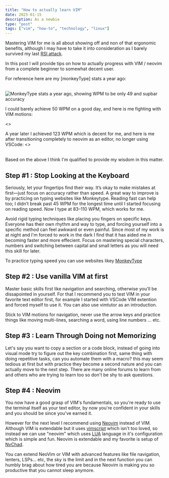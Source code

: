 ```yaml
---
title: "How to actually learn VIM"
date: 2025-01-15  
description: As a newbie 
type: "post"  
tags: ["vim", "how-to", "technology", "linux"]
---
```


Mastering VIM for me is all about showing off and non of that ergonomic benefits, although I may have to take it into consideration as I barely survived my last [RSI attack](https://my.clevelandclinic.org/health/diseases/17424-repetitive-strain-injury).

In this post I will provide tips on how to actually progress with VIM / neovim from a complete beginner to somewhat decent user. 

For reference here are my [monkeyType] stats a year ago:

<br>![MonkeyType stats a year ago, showing WPM to be only 49 and supbar accuracy](/images/monkeytype.webp)<br>

I could barely achieve 50 WPM on a good day, and here is me fighting with VIM motions:

<>

A year later I achieved 123 WPM which is decent for me, and here is me after transitioning completely to neovim as an editor, no longer using VSCode:
<>

<br>Based on the above I think I'm qualified to provide my wisdom in this matter.

## Step #1 : Stop Looking at the Keyboard

Seriously, let your fingertips find their way. It’s okay to make mistakes at first—just focus on accuracy rather than speed. A great way to improve is by practicing on typing websites like Monkeytype. Reading fast can help too; I didn’t break past 45 WPM for the longest time until I started focusing on reading speed. Now I type at 83–110 WPM, which works for me.

Avoid rigid typing techniques like placing you fingers on specific keys. Everyone has their own rhythm and way to type, and forcing yourself into a specific method can feel awkward or even painful. Since most of my work is at night and I'm forced to work in the dark I find that it has aided me in becoming faster and more effecient. Focus on mastering special characters, numbers and switching between capital and small letters as you will need this skill for later.

To practice typing speed you can use websites likey [MonkeyType]()
## Step #2 : Use vanilla VIM at first

Master basic skills first like navigation and searching, otherwise you'll be dissapointed in yourself. For that I recommend you to test VIM in your favorite text editor first, for example I started with VSCode VIM extention and forced myself to use it. You can also use vimtutor as an introduction.

Stick to VIM motions for navigation, never use the arrow keys and practice things like moving multi-lines, searching a word, using line numbers ... etc.

## Step #3 : Learn Through Doing not Memorizing

Let's say you want to copy a section or a code block, instead of going into visual mode try to figure out the key combination first, same thing with doing repetitive tasks, can you automate them with a macro? this may seem tedious at first but with practice they become a second nature and you can actually move to the next step. There are many online forums to learn from and others who are trying to learn too so don't be shy to ask questions.

## Step #4 : Neovim

You now have a good grasp of VIM's fundamentals, so you're ready to use the terminal itself as your text editor, by now you're confident in your skills and you should be since you've earned it.

However for the next level I recommend using [Neovim](https://neovim.io/) instead of VIM. Although VIM is extendable but it uses [vimscript](https://learnvimscriptthehardway.stevelosh.com/) which isn't too loved, so instead we can use "neovim" which uses [LUA](https://www.lua.org/) language in it's configuration which is simple and fun. Neovim is extendable and my favorite is setup of [NvChad](https://nvchad.com/docs/quickstart/install/).

You can extend NeoVim or VIM with advanced features like file navigation, lenters, LSPs... etc, the sky is the limit and in the next function you can humbly brag about how tired you are because Neovim is making you so productive that you cannot sleep anymore.